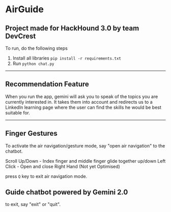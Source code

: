 # AirGuide

## Project made for HackHound 3.0 by team DevCrest

To run, do the following steps
1. Install all libraries
    `pip install -r requirements.txt`
2. Run `python chat.py`

---

## Recommendation Feature

When you run the app, gemini will ask you to speak of the topics you are currently interested in. It takes them into account and redirects us to a LinkedIn learning page where the user can find the skills he would be best suitable for.

---

## Finger Gestures

To activate the air navigation/gesture mode, say "open air navigation" to the chatbot.

Scroll Up/Down - Index finger and middle finger glide together up/down
Left Click - Open and close Right Hand (Not yet Optimised)

press `Q` key to exit air navigation mode.


## Guide chatbot powered by Gemini 2.0

to exit, say "exit" or "quit".

